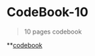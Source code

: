 # CodeBook-10
> 10 pages codebook

**[codebook](https://github.com/HJackH/CodeBook-10/blob/pdf/codebook.pdf)
